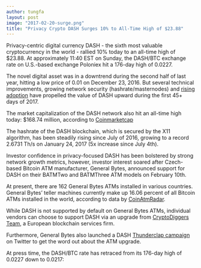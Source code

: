 ```yaml
---
author: tungfa
layout: post
image: "2017-02-20-surge.png"
title: "Privacy Crypto DASH Surges 10% to All-Time High of $23.88"
---
```

Privacy-centric digital currency DASH - the sixth most valuable cryptocurrency in the world - rallied 10% today to an all-time high of $23.88. At approximately 11:40 EST on Sunday, the DASH/BTC exchange rate on U.S.-based exchange Poloniex hit a 176-day high of 0.0227.

The novel digital asset was in a downtrend during the second half of last year, hitting a low price of 0.01 on December 23, 2016. But several technical improvements, growing network security (hashrate/masternodes) and  [rising adoption](http://www.razor-forex.com/2017/02/anonymity-focused-cryptocurrencies-dash.html) have propelled the value of DASH upward during the first 45+ days of 2017.

The market capitalization of the DASH network also hit an all-time high today: $168.74 million, according to [Coinmarketcap](http://coinmarketcap.com/currencies/dash/)

The hashrate of the DASH blockchain, which is secured by the X11 algorithm, has been steadily rising since July of 2016, growing to a record 2.6731 Th/s on January 24, 2017 (5x increase since July 4th).

Investor confidence in privacy-focused DASH has been bolstered by strong network growth metrics, however, investor interest soared after Czech-based Bitcoin ATM manufacturer, General Bytes, announced support for DASH on their BATMTwo and BATMThree ATM models on February 10th.

At present, there are 162 General Bytes ATMs installed in various countries. General Bytes’ teller machines currently make up 16.06 percent of all Bitcoin ATMs installed in the world, according to data by [CoinAtmRadar](https://coinatmradar.com/charts/#by-manufacturer).

While DASH is not supported by default on General Bytes ATMs, individual vendors can choose to support DASH via an upgrade from [CryptoDiggers Team](https://www.cryptodiggers.eu/), a European blockchain services firm.

Furthermore, General Bytes also launched a DASH [Thunderclap campaign](https://www.thunderclap.it/projects/52838-bring-dash-to-your-local-atm) on Twitter to get the word out about the ATM upgrade. 

At press time, the DASH/BTC rate has retraced from its 176-day high of 0.0227 down to 0.0217:

